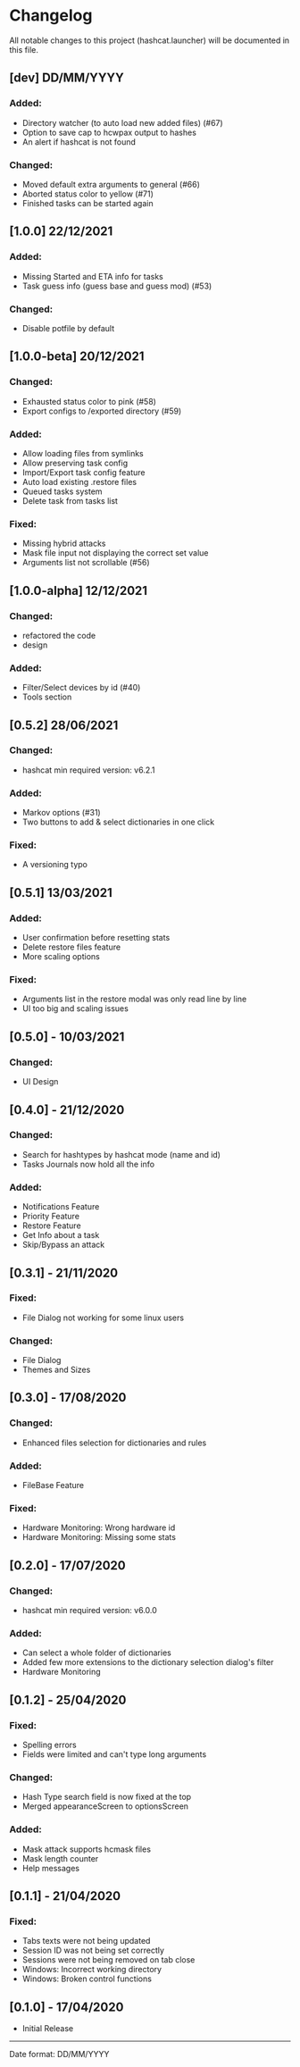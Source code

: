 # Changelog

All notable changes to this project (hashcat.launcher) will be documented in this file.

## [dev] DD/MM/YYYY
### Added:
 - Directory watcher (to auto load new added files) (#67)
 - Option to save cap to hcwpax output to hashes
 - An alert if hashcat is not found

### Changed:
 - Moved default extra arguments to general (#66)
 - Aborted status color to yellow (#71)
 - Finished tasks can be started again

## [1.0.0] 22/12/2021
### Added:
 - Missing Started and ETA info for tasks
 - Task guess info (guess base and guess mod) (#53)

### Changed:
 - Disable potfile by default

## [1.0.0-beta] 20/12/2021
### Changed:
 - Exhausted status color to pink (#58)
 - Export configs to /exported directory (#59)

### Added:
 - Allow loading files from symlinks
 - Allow preserving task config
 - Import/Export task config feature
 - Auto load existing .restore files
 - Queued tasks system
 - Delete task from tasks list

### Fixed:
 - Missing hybrid attacks
 - Mask file input not displaying the correct set value
 - Arguments list not scrollable (#56)

## [1.0.0-alpha] 12/12/2021
### Changed:
 - refactored the code
 - design

### Added:
 - Filter/Select devices by id (#40)
 - Tools section

## [0.5.2] 28/06/2021
### Changed:
 - hashcat min required version: v6.2.1

### Added:
 - Markov options (#31)
 - Two buttons to add & select dictionaries in one click

### Fixed:
 - A versioning typo

## [0.5.1] 13/03/2021
### Added:
 - User confirmation before resetting stats
 - Delete restore files feature
 - More scaling options

### Fixed:
 - Arguments list in the restore modal was only read line by line
 - UI too big and scaling issues

## [0.5.0] - 10/03/2021
### Changed:
 - UI Design

## [0.4.0] - 21/12/2020
### Changed:
 - Search for hashtypes by hashcat mode (name and id)
 - Tasks Journals now hold all the info

### Added:
 - Notifications Feature
 - Priority Feature
 - Restore Feature
 - Get Info about a task
 - Skip/Bypass an attack

## [0.3.1] - 21/11/2020
### Fixed:
 - File Dialog not working for some linux users

### Changed:
 - File Dialog
 - Themes and Sizes

## [0.3.0] - 17/08/2020
### Changed:
 - Enhanced files selection for dictionaries and rules

### Added:
 - FileBase Feature

### Fixed:
 - Hardware Monitoring: Wrong hardware id
 - Hardware Monitoring: Missing some stats

## [0.2.0] - 17/07/2020
### Changed:
 - hashcat min required version: v6.0.0

### Added:
 - Can select a whole folder of dictionaries
 - Added few more extensions to the dictionary selection dialog's filter
 - Hardware Monitoring

## [0.1.2] - 25/04/2020
### Fixed:
 - Spelling errors
 - Fields were limited and can't type long arguments

### Changed:
 - Hash Type search field is now fixed at the top
 - Merged appearanceScreen to optionsScreen

### Added:
 - Mask attack supports hcmask files
 - Mask length counter
 - Help messages

## [0.1.1] - 21/04/2020
### Fixed:
 - Tabs texts were not being updated
 - Session ID was not being set correctly
 - Sessions were not being removed on tab close
 - Windows: Incorrect working directory
 - Windows: Broken control functions

## [0.1.0] - 17/04/2020
- Initial Release
___
Date format: DD/MM/YYYY